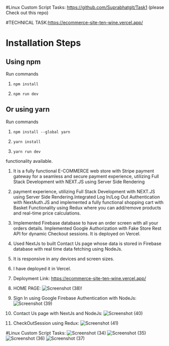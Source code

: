 #Linux Custom Script Tasks:
https://github.com/Suprabhatgit/Task1 (please Check out this repo)


#TECHNICAL TASK:https://ecommerce-site-ten-wine.vercel.app/

# Installation Steps



## Using npm

Run commands

1) ```npm install```


2) ```npm run dev```


## Or using yarn

Run commands 

1) ```npm install --global yarn```

2) ```yarn install```

3) ```yarn run dev```

functionality available.
1. It is a fully functional E-COMMERCE web store with Stripe payment gateway for a seamless and secure payment experience, utilizing Full Stack Development with NEXT.JS using Server Side Rendering
2. payment experience, utilizing Full Stack Development with NEXT.JS using Server Side Rendering.Integrated Log In/Log Out Authentication with NextAuth.JS and implemented a fully functional shopping cart with Basket Functionality using Redux where you can add/remove products and real-time price calculations.
3. Implemented Firebase database to have an order screen with all your orders details. Implemented Google Authorization with Fake Store Rest API for dynamic Checkout sessions. It is deployed on Vercel.
4. Used NextJs to built Contact Us page whose data is stored in Firebase database with real time data fetching using NodeJs.
5. It is responsive in any devices and screen sizes.
6. I have deployed it in Vercel.
7. Deployment Link: https://ecommerce-site-ten-wine.vercel.app/
8. HOME PAGE:
![Screenshot (38)](https://github.com/Suprabhatgit/ECOMMERCE/assets/141928640/3192a6c7-3d1c-479c-a46a-3530b8c3cae4)!

9. Sign In using Google Firebase Authentication with NodeJs:
![Screenshot (39)](https://github.com/Suprabhatgit/ECOMMERCE/assets/141928640/84a3b7d9-5d5e-400c-b875-9f92fc8934a6)
10. Contact Us page with NextJs and NodeJs:
![Screenshot (40)](https://github.com/Suprabhatgit/ECOMMERCE/assets/141928640/c889a8ad-45b1-4dbf-a639-af61885158f8)
11. CheckOutSession using Redux:
![Screenshot (41)](https://github.com/Suprabhatgit/ECOMMERCE/assets/141928640/c757bdbc-361a-4a43-97cb-03206045720b)

#Linux Custom Script Tasks:
![Screenshot (34)](https://github.com/Suprabhatgit/ECOMMERCE/assets/141928640/f3ab0dda-b8d6-4a18-85bd-73c4b67faf9c)
![Screenshot (35)](https://github.com/Suprabhatgit/ECOMMERCE/assets/141928640/68a20f1b-3a13-449f-8372-7ebc6688b38c)
![Screenshot (36)](https://github.com/Suprabhatgit/ECOMMERCE/assets/141928640/707d988d-7341-4e21-9e2c-d459259f6bab)
![Screenshot (37)](https://github.com/Suprabhatgit/ECOMMERCE/assets/141928640/47759ee6-0f03-4de4-b84f-96dfd9c8ca97)
